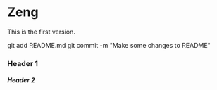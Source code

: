 # Zeng

This is the first version.

git add README.md
git commit -m "Make some changes to README"

### Header 1
##### Header 2
